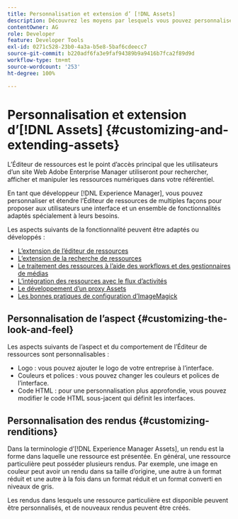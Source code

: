 ```yaml
---
title: Personnalisation et extension d’ [!DNL Assets]
description: Découvrez les moyens par lesquels vous pouvez personnaliser et étendre le Partage de ressources et l’Éditeur de ressources, qui proposent aux utilisateurs une interface et un ensemble de fonctionnalités spécialement adaptés.
contentOwner: AG
role: Developer
feature: Developer Tools
exl-id: 0271c528-23b0-4a3a-b5e8-5baf6cdeecc7
source-git-commit: b220adf6fa3e9faf94389b9a9416b7fca2f89d9d
workflow-type: tm+mt
source-wordcount: '253'
ht-degree: 100%

---
```


# Personnalisation et extension d’[!DNL Assets] {#customizing-and-extending-assets}

L’Éditeur de ressources est le point d’accès principal que les utilisateurs d’un site Web Adobe Enterprise Manager utiliseront pour rechercher, afficher et manipuler les ressources numériques dans votre référentiel.

En tant que développeur [!DNL Experience Manager], vous pouvez personnaliser et étendre l’Éditeur de ressources de multiples façons pour proposer aux utilisateurs une interface et un ensemble de fonctionnalités adaptés spécialement à leurs besoins.

Les aspects suivants de la fonctionnalité peuvent être adaptés ou développés :

* [L’extension de l’éditeur de ressources](asseteditorx.md)
* [L’extension de la recherche de ressources](searchx.md)
* [Le traitement des ressources à l’aide des workflows et des gestionnaires de médias](media-handlers.md)
* [L’intégration des ressources avec le flux d’activités](extending-activity-stream.md)
* [Le développement d’un proxy Assets](proxy.md)
* [Les bonnes pratiques de configuration d’ImageMagick](best-practices-for-imagemagick.md)

## Personnalisation de l’aspect {#customizing-the-look-and-feel}

Les aspects suivants de l’aspect et du comportement de l’Éditeur de ressources sont personnalisables :

* Logo : vous pouvez ajouter le logo de votre entreprise à l’interface.
* Couleurs et polices : vous pouvez changer les couleurs et polices de l’interface.
* Code HTML : pour une personnalisation plus approfondie, vous pouvez modifier le code HTML sous-jacent qui définit les interfaces.

## Personnalisation des rendus {#customizing-renditions}

Dans la terminologie d’[!DNL Experience Manager Assets], un rendu est la forme dans laquelle une ressource est présentée. En général, une ressource particulière peut posséder plusieurs rendus. Par exemple, une image en couleur peut avoir un rendu dans sa taille d’origine, une autre à un format réduit et une autre à la fois dans un format réduit et un format converti en niveaux de gris.

Les rendus dans lesquels une ressource particulière est disponible peuvent être personnalisés, et de nouveaux rendus peuvent être créés.
